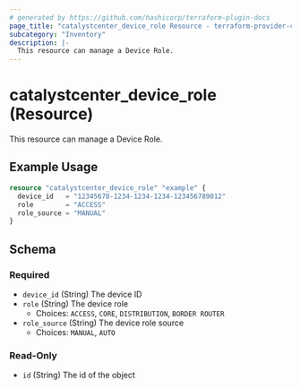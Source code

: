 ```yaml
---
# generated by https://github.com/hashicorp/terraform-plugin-docs
page_title: "catalystcenter_device_role Resource - terraform-provider-catalystcenter"
subcategory: "Inventory"
description: |-
  This resource can manage a Device Role.
---
```


# catalystcenter_device_role (Resource)

This resource can manage a Device Role.

## Example Usage

```terraform
resource "catalystcenter_device_role" "example" {
  device_id   = "12345678-1234-1234-1234-123456789012"
  role        = "ACCESS"
  role_source = "MANUAL"
}
```

<!-- schema generated by tfplugindocs -->
## Schema

### Required

- `device_id` (String) The device ID
- `role` (String) The device role
  - Choices: `ACCESS`, `CORE`, `DISTRIBUTION`, `BORDER ROUTER`
- `role_source` (String) The device role source
  - Choices: `MANUAL`, `AUTO`

### Read-Only

- `id` (String) The id of the object
